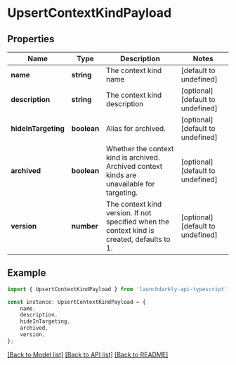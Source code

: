 # UpsertContextKindPayload


## Properties

Name | Type | Description | Notes
------------ | ------------- | ------------- | -------------
**name** | **string** | The context kind name | [default to undefined]
**description** | **string** | The context kind description | [optional] [default to undefined]
**hideInTargeting** | **boolean** | Alias for archived. | [optional] [default to undefined]
**archived** | **boolean** | Whether the context kind is archived. Archived context kinds are unavailable for targeting. | [optional] [default to undefined]
**version** | **number** | The context kind version. If not specified when the context kind is created, defaults to 1. | [optional] [default to undefined]

## Example

```typescript
import { UpsertContextKindPayload } from 'launchdarkly-api-typescript';

const instance: UpsertContextKindPayload = {
    name,
    description,
    hideInTargeting,
    archived,
    version,
};
```

[[Back to Model list]](../README.md#documentation-for-models) [[Back to API list]](../README.md#documentation-for-api-endpoints) [[Back to README]](../README.md)
